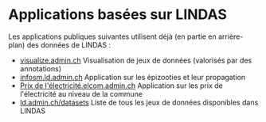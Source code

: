 # Applications basées sur LINDAS

Les applications publiques suivantes utilisent déjà (en partie en arrière-plan) des données de LINDAS :

* [visualize.admin.ch](https://visualize.admin.ch/) Visualisation de jeux de données (valorisés par des annotations)
* [infosm.ld.admin.ch](https://www.infosm.blv.admin.ch/) Application sur les épizooties et leur propagation
* [Prix de l'électricité.elcom.admin.ch](https://www.prix-electricite.elcom.admin.ch/) Application sur les prix de l'électricité au niveau de la commune
* [ld.admin.ch/datasets](https://ld.admin.ch/datasets/) Liste de tous les jeux de données disponibles dans LINDAS
